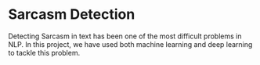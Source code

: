 # Sarcasm Detection
Detecting Sarcasm in text has been one of the most difficult problems in NLP. In this project, we have used both machine learning and deep learning to tackle this problem.
